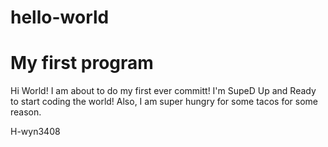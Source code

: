 # hello-world
My first program
==============

Hi World!  I am about to do my first ever committ!  I'm SupeD Up and Ready to start coding the world!
Also, I am super hungry for some tacos for some reason.

H-wyn3408

